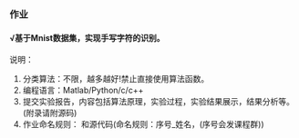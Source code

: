 ### 作业
#### √基于Mnist数据集，实现手写字符的识别。

说明：
1. 分类算法：不限，越多越好!禁止直接使用算法函数。
2. 编程语言：Matlab/Python/c/c++
3. 提交实验报告，内容包括算法原理，实验过程，实验结果展示，结果分析等。(附录请附源码)
4. 作业命名规则：
和源代码(命名规则：序号_姓名，(序号会发课程群))
